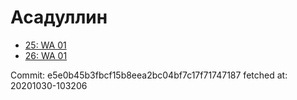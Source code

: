 # Асадуллин
- [25: WA 01](25.md)
- [26: WA 01](26.md)

Commit: e5e0b45b3fbcf15b8eea2bc04bf7c17f71747187
 fetched at: 20201030-103206
